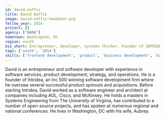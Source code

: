 ```yaml
---
id: david-naffis
title: David Naffis
image: david-naffis-headshot.png
fellow_year: 2014
project: []
agency: ["NARA"]
hometown: Washington, DC
region: south
bio_short: Entrepreneur, developer, systems thinker. Founder of INTRIDEA, Socialspring, Scalr, DCRUG. CompSci at Loyola MD, Systems Engineering at UVA.
tags: ['south', '2014']
skills: ['frontend development', 'product', 'business development', 'backend development']
---
```


David is an entrepreneur and software developer with experience in software services, product development, strategy, and operations. He is a founder of Intridea, an Inc 500 winning software development firm where he oversaw several successful product spinouts and acquisitions. Before starting Intridea, David worked as a software engineer and architect at companies including AOL, Cisco, and McKinsey. He holds a masters in Systems Engineering from The University of Virginia, has contributed to a number of open-source projects, and has spoken at numerous regional and national conferences. He lives in Washington, DC with his wife, Aubrey.
